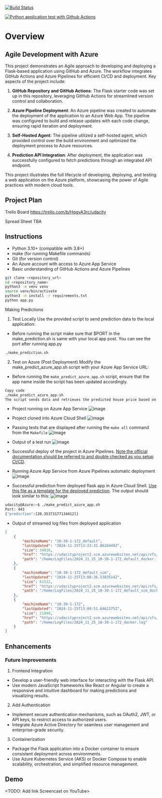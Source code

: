 [![Build Status](https://dev.azure.com/odluser270065/udacity_project/_apis/build/status%2Fokayenis.udacity_project?branchName=main)](https://dev.azure.com/odluser270065/udacity_project/_build/latest?definitionId=2&branchName=main)

[![Python application test with Github Actions](https://github.com/okayenis/udacity_project/actions/workflows/pythonapp.yml/badge.svg)](https://github.com/okayenis/udacity_project/actions/workflows/pythonapp.yml)

# Overview

## Agile Development with Azure

This project demonstrates an Agile approach to developing and deploying a Flask-based application using GitHub and Azure. The workflow integrates GitHub Actions and Azure Pipelines for efficient CI/CD and deployment. Key aspects of the project include:

1. **GitHub Repository and GitHub Actions**: The Flask starter code was set up in this repository, leveraging GitHub Actions for streamlined version control and collaboration.
   
2. **Azure Pipeline Deployment**: An Azure pipeline was created to automate the deployment of the application to an Azure Web App. The pipeline was configured to build and release updates with each code change, ensuring rapid iteration and deployment.

3. **Self-Hosted Agent**: The pipeline utilized a self-hosted agent, which provided control over the build environment and optimized the deployment process to Azure resources.

4. **Prediction API Integration**: After deployment, the application was successfully configured to fetch predictions through an integrated API endpoint.

This project illustrates the full lifecycle of developing, deploying, and testing a web application on the Azure platform, showcasing the power of Agile practices with modern cloud tools.

## Project Plan

Trello Board
https://trello.com/b/HqgvA3rc/udacity

Spread Sheet TBA

## Instructions

* Python 3.10+ (compatible with 3.8+)
* make (for running Makefile commands)
* Git (for version control)
* An Azure account with access to Azure App Service
* Basic understanding of GitHub Actions and Azure Pipelines

```bash
git clone <repository_url>
cd <repository_name>
python3 -m venv venv
source venv/bin/activate
python3 -m install -r requirements.txt
python app.py
```

Making Predictions
1. Test Locally
Use the provided script to send prediction data to the local application:
- Before running the script make sure that $PORT in the make_prediction.sh is same with your local app post. You can see the port after running app.py
```bash
./make_prediction.sh
```
2. Test on Azure (Post Deployment)
Modify the make_predict_azure_app.sh script with your Azure App Service URL:
- Before running the `make_predict_azure_app.sh` script, ensure that the app name inside the script has been updated accordingly.
 
```bash
Copy code
./make_predict_azure_app.sh
The script sends data and retrieves the predicted house price based on the model.
```

* Project running on Azure App Service
![image](https://github.com/user-attachments/assets/8cf67fc2-5d88-4c65-a3ca-6c542094882d)

* Project cloned into Azure Cloud Shell
![image](https://github.com/user-attachments/assets/7892c448-0f42-497c-90d0-aaca110ec70a)

* Passing tests that are displayed after running the `make all` command from the `Makefile`
![image](https://github.com/user-attachments/assets/aed16d5b-b0ae-4bac-8bbd-94311f519ca1)

* Output of a test run
![image](https://github.com/user-attachments/assets/1eb0ce8f-2aa5-4b90-93b4-b7061b3a08a9)

* Successful deploy of the project in Azure Pipelines.  [Note the official documentation should be referred to and double checked as you setup CI/CD](https://docs.microsoft.com/en-us/azure/devops/pipelines/ecosystems/python-webapp?view=azure-devops).

* Running Azure App Service from Azure Pipelines automatic deployment
![image](https://github.com/user-attachments/assets/bab22867-7ea5-4c52-9212-7d15f50fe9bc)

* Successful prediction from deployed flask app in Azure Cloud Shell.  [Use this file as a template for the deployed prediction](https://github.com/udacity/nd082-Azure-Cloud-DevOps-Starter-Code/blob/master/C2-AgileDevelopmentwithAzure/project/starter_files/flask-sklearn/make_predict_azure_app.sh).
The output should look similar to this:
![image](https://github.com/user-attachments/assets/ab38f4f0-cc2b-4c5b-84cb-20b61f8be4c9)

```bash
udacity@Azure:~$ ./make_predict_azure_app.sh
Port: 443
{"prediction":[20.35373177134412]}
```

* Output of streamed log files from deployed application

```json
[
    {
        "machineName": "10-30-1-172_default",
        "lastUpdated": "2024-11-25T13:23:31.8628449Z",
        "size": 34018,
        "href": "https://udacityproject2.scm.azurewebsites.net/api/vfs/LogFiles/2024_11_25_10-30-1-172_default_docker.log",
        "path": "/home/LogFiles/2024_11_25_10-30-1-172_default_docker.log"
    },
    {
        "machineName": "10-30-1-172_default_scm",
        "lastUpdated": "2024-11-25T13:08:36.5383514Z",
        "size": 61532,
        "href": "https://udacityproject2.scm.azurewebsites.net/api/vfs/LogFiles/2024_11_25_10-30-1-172_default_scm_docker.log",
        "path": "/home/LogFiles/2024_11_25_10-30-1-172_default_scm_docker.log"
    },
    {
        "machineName": "10-30-1-172",
        "lastUpdated": "2024-11-25T13:09:51.6462375Z",
        "size": 21840,
        "href": "https://udacityproject2.scm.azurewebsites.net/api/vfs/LogFiles/2024_11_25_10-30-1-172_docker.log",
        "path": "/home/LogFiles/2024_11_25_10-30-1-172_docker.log"
    }
]
```

## Enhancements

### Future Improvements

1. Frontend Integration

* Develop a user-friendly web interface for interacting with the Flask API.
* Use modern JavaScript frameworks like React or Angular to create a responsive and intuitive dashboard for making predictions and visualizing results.

2. Add Authentication

* Implement secure authentication mechanisms, such as OAuth2, JWT, or API keys, to restrict access to authorized users.
* Integrate Azure Active Directory for seamless user management and enterprise-grade security.

3. Containerization

* Package the Flask application into a Docker container to ensure consistent deployment across environments.
* Use Azure Kubernetes Service (AKS) or Docker Compose to enable scalability, orchestration, and simplified resource management.

## Demo 

<TODO: Add link Screencast on YouTube>
